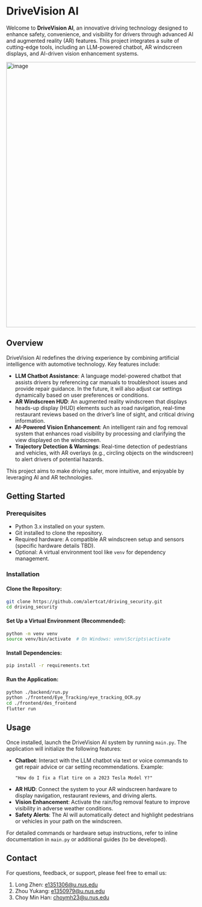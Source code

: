 # DriveVision AI

Welcome to **DriveVision AI**, an innovative driving technology designed to enhance safety, convenience, and visibility for drivers through advanced AI and augmented reality (AR) features. This project integrates a suite of cutting-edge tools, including an LLM-powered chatbot, AR windscreen displays, and AI-driven vision enhancement systems.

<img width="703" alt="image" src="https://github.com/user-attachments/assets/d5e1240d-8c74-4742-abf2-1f8f10a1c9a1" />

## Overview
DriveVision AI redefines the driving experience by combining artificial intelligence with automotive technology. Key features include:

- **LLM Chatbot Assistance**: A language model-powered chatbot that assists drivers by referencing car manuals to troubleshoot issues and provide repair guidance. In the future, it will also adjust car settings dynamically based on user preferences or conditions.
- **AR Windscreen HUD**: An augmented reality windscreen that displays heads-up display (HUD) elements such as road navigation, real-time restaurant reviews based on the driver’s line of sight, and critical driving information.
- **AI-Powered Vision Enhancement**: An intelligent rain and fog removal system that enhances road visibility by processing and clarifying the view displayed on the windscreen.
- **Trajectory Detection & Warnings**: Real-time detection of pedestrians and vehicles, with AR overlays (e.g., circling objects on the windscreen) to alert drivers of potential hazards.

This project aims to make driving safer, more intuitive, and enjoyable by leveraging AI and AR technologies.

## Getting Started

### Prerequisites
- Python 3.x installed on your system.
- Git installed to clone the repository.
- Required hardware: A compatible AR windscreen setup and sensors (specific hardware details TBD).
- Optional: A virtual environment tool like `venv` for dependency management.

### Installation

#### Clone the Repository:
```bash
git clone https://github.com/alertcat/driving_security.git
cd driving_security
```

#### Set Up a Virtual Environment (Recommended):
```bash
python -m venv venv
source venv/bin/activate  # On Windows: venv\Scripts\activate
```

#### Install Dependencies:
```bash
pip install -r requirements.txt
```

#### Run the Application:
```bash
python ./backend/run.py
python ./frontend/Eye_Tracking/eye_tracking_OCR.py
cd ./frontend/des_frontend
flutter run
```

## Usage

Once installed, launch the DriveVision AI system by running `main.py`. The application will initialize the following features:

- **Chatbot**: Interact with the LLM chatbot via text or voice commands to get repair advice or car setting recommendations. Example:
  ```text
  "How do I fix a flat tire on a 2023 Tesla Model Y?"
  ```
- **AR HUD**: Connect the system to your AR windscreen hardware to display navigation, restaurant reviews, and driving alerts.
- **Vision Enhancement**: Activate the rain/fog removal feature to improve visibility in adverse weather conditions.
- **Safety Alerts**: The AI will automatically detect and highlight pedestrians or vehicles in your path on the windscreen.

For detailed commands or hardware setup instructions, refer to inline documentation in `main.py` or additional guides (to be developed).

## Contact
For questions, feedback, or support, please feel free to email us:
1. Long Zhen: e1351306@u.nus.edu
2. Zhou Yukang: e1350979@u.nus.edu
3. Choy Min Han: choymh23@u.nus.edu

